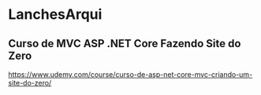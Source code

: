 # LanchesArqui

## Curso de MVC ASP .NET Core Fazendo Site do Zero

https://www.udemy.com/course/curso-de-asp-net-core-mvc-criando-um-site-do-zero/
